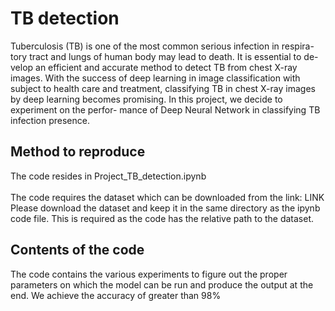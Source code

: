# TB detection

Tuberculosis (TB) is one of the most common serious infection in respira-
tory tract and lungs of human body may lead to death. It is essential to de-
velop an efficient and accurate method to detect TB from chest X-ray images.
With the success of deep learning in image classification with subject to health
care and treatment, classifying TB in chest X-ray images by deep learning
becomes promising. In this project, we decide to experiment on the perfor-
mance of Deep Neural Network in classifying TB infection presence.

## Method to reproduce

The code resides in Project_TB_detection.ipynb <br>
<br>
The code requires the dataset which can be downloaded from the link: LINK
Please download the dataset and keep it in the same directory as the ipynb code file.
This is required as the code has the relative path to the dataset.

## Contents of the code

The code contains the various experiments to figure out the proper parameters on which the model can be run and produce the output at the end.
We achieve the accuracy of greater than 98%
